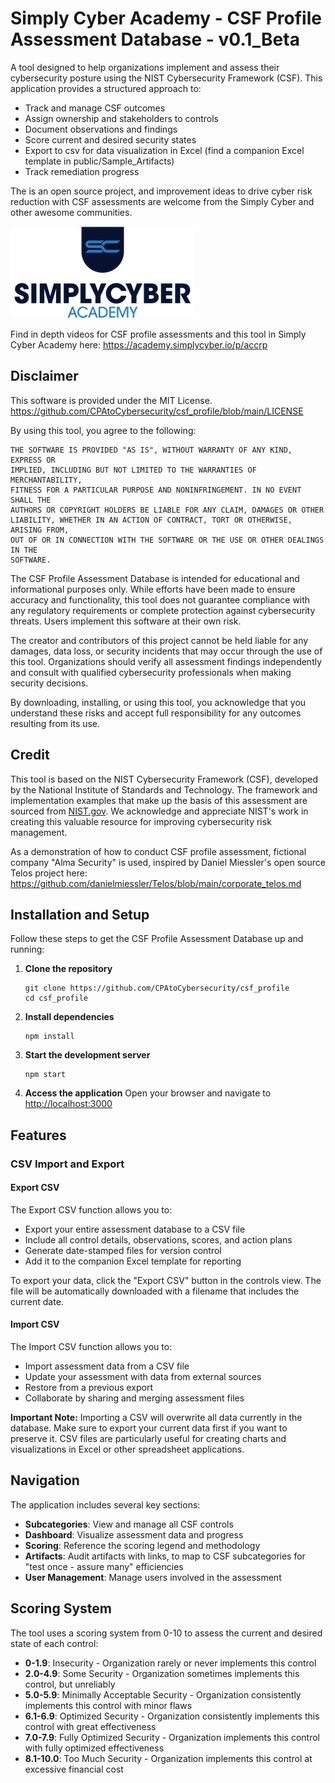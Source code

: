 # Simply Cyber Academy - CSF Profile Assessment Database - v0.1_Beta

A tool designed to help organizations implement and assess their cybersecurity posture using the NIST Cybersecurity Framework (CSF). This application provides a structured approach to:
- Track and manage CSF outcomes
- Assign ownership and stakeholders to controls
- Document observations and findings
- Score current and desired security states
- Export to csv for data visualization in Excel (find a companion Excel template in public/Sample_Artifacts)
- Track remediation progress

The is an open source project, and improvement ideas to drive cyber risk reduction with CSF assessments are welcome from the Simply Cyber and other awesome communities. 

![Simply Cyber Academy Logo](public/SC_SimplyCyberAcademy_color.png)

Find in depth videos for CSF profile assessments and this tool in Simply Cyber Academy here: https://academy.simplycyber.io/p/accrp

## Disclaimer

This software is provided under the MIT License. https://github.com/CPAtoCybersecurity/csf_profile/blob/main/LICENSE

By using this tool, you agree to the following:

```
THE SOFTWARE IS PROVIDED "AS IS", WITHOUT WARRANTY OF ANY KIND, EXPRESS OR 
IMPLIED, INCLUDING BUT NOT LIMITED TO THE WARRANTIES OF MERCHANTABILITY, 
FITNESS FOR A PARTICULAR PURPOSE AND NONINFRINGEMENT. IN NO EVENT SHALL THE 
AUTHORS OR COPYRIGHT HOLDERS BE LIABLE FOR ANY CLAIM, DAMAGES OR OTHER 
LIABILITY, WHETHER IN AN ACTION OF CONTRACT, TORT OR OTHERWISE, ARISING FROM, 
OUT OF OR IN CONNECTION WITH THE SOFTWARE OR THE USE OR OTHER DEALINGS IN THE 
SOFTWARE.
```
The CSF Profile Assessment Database is intended for educational and informational purposes only. While efforts have been made to ensure accuracy and functionality, this tool does not guarantee compliance with any regulatory requirements or complete protection against cybersecurity threats. Users implement this software at their own risk.

The creator and contributors of this project cannot be held liable for any damages, data loss, or security incidents that may occur through the use of this tool. Organizations should verify all assessment findings independently and consult with qualified cybersecurity professionals when making security decisions.

By downloading, installing, or using this tool, you acknowledge that you understand these risks and accept full responsibility for any outcomes resulting from its use.

## Credit

This tool is based on the NIST Cybersecurity Framework (CSF), developed by the National Institute of Standards and Technology. The framework and implementation examples that make up the basis of this assessment are sourced from [NIST.gov](https://www.nist.gov/cyberframework). We acknowledge and appreciate NIST's work in creating this valuable resource for improving cybersecurity risk management.

As a demonstration of how to conduct CSF profile assessment, fictional company "Alma Security" is used, inspired by Daniel Miessler's open source Telos project here: https://github.com/danielmiessler/Telos/blob/main/corporate_telos.md

## Installation and Setup

Follow these steps to get the CSF Profile Assessment Database up and running:

1. **Clone the repository**
   ```
   git clone https://github.com/CPAtoCybersecurity/csf_profile
   cd csf_profile
   ```

2. **Install dependencies**
   ```
   npm install
   ```

3. **Start the development server**
   ```
   npm start
   ```

4. **Access the application**
   Open your browser and navigate to [http://localhost:3000](http://localhost:3000)

## Features

### CSV Import and Export

#### Export CSV

The Export CSV function allows you to:
- Export your entire assessment database to a CSV file
- Include all control details, observations, scores, and action plans
- Generate date-stamped files for version control
- Add it to the companion Excel template for reporting

To export your data, click the "Export CSV" button in the controls view. The file will be automatically downloaded with a filename that includes the current date.

#### Import CSV

The Import CSV function allows you to:
- Import assessment data from a CSV file
- Update your assessment with data from external sources
- Restore from a previous export
- Collaborate by sharing and merging assessment files

**Important Note:** Importing a CSV will overwrite all data currently in the database. Make sure to export your current data first if you want to preserve it. CSV files are particularly useful for creating charts and visualizations in Excel or other spreadsheet applications.

## Navigation

The application includes several key sections:

- **Subcategories**: View and manage all CSF controls
- **Dashboard**: Visualize assessment data and progress
- **Scoring**: Reference the scoring legend and methodology
- **Artifacts**: Audit artifacts with links, to map to CSF subcategories for "test once - assure many" efficiencies
- **User Management**: Manage users involved in the assessment

## Scoring System

The tool uses a scoring system from 0-10 to assess the current and desired state of each control:

- **0-1.9**: Insecurity - Organization rarely or never implements this control
- **2.0-4.9**: Some Security - Organization sometimes implements this control, but unreliably
- **5.0-5.9**: Minimally Acceptable Security - Organization consistently implements this control with minor flaws
- **6.1-6.9**: Optimized Security - Organization consistently implements this control with great effectiveness
- **7.0-7.9**: Fully Optimized Security - Organization implements this control with fully optimized effectiveness
- **8.1-10.0**: Too Much Security - Organization implements this control at excessive financial cost
